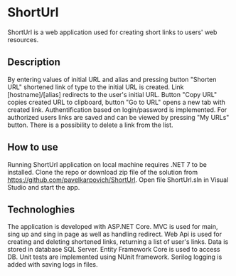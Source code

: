 # ShortUrl

ShortUrl is a web application used for creating short links to users' web resources.

## Description
By entering values of initial URL and alias and pressing button "Shorten URL" shortened link of type to the initial URL is created. Link [hostname]/[alias] redirects to the user's initial URL.
Button "Copy URL" copies created URL to clipboard, button "Go to URL" opens a new tab with created link.
Authentification based on login/password is implemented. For authorized users links are saved and can be viewed by pressing "My URLs" button. There is a possibility to delete a link from the list.

## How to use
Running ShortUrl application on local machine requires .NET 7 to be installed.
Clone the repo or download zip file of the solution from https://github.com/pavelkarpovich/ShortUrl. Open file ShortUrl.sln in Visual Studio and start the app.

## Technologhies
The application is developed with ASP.NET Core.
MVC is used for main, sing up and sing in page as well as handling redirect.
Web Api is used for creating and deleting shortened links, returning a list of user's links.
Data is stored in database SQL Server. Entity Framework Core is used to access DB.
Unit tests are implemented using NUnit framework.
Serilog logging is added with saving logs in files.
